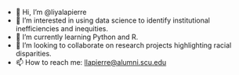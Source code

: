 - 👋 Hi, I’m @liyalapierre
- 👀 I’m interested in using data science to identify institutional inefficiencies and inequities. 
- 🌱 I’m currently learning Python and R. 
- 💞️ I’m looking to collaborate on research projects highlighting racial disparities.
- 📫 How to reach me: llapierre@alumni.scu.edu

<!---
liyalapierre/liyalapierre is a ✨ special ✨ repository because its `README.md` (this file) appears on your GitHub profile.
You can click the Preview link to take a look at your changes.
--->
